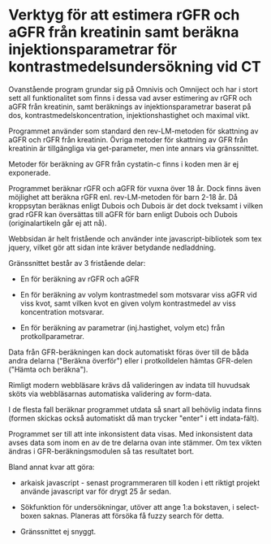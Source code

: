 # Verktyg för att estimera rGFR och aGFR från kreatinin samt beräkna injektionsparametrar för kontrastmedelsundersökning vid CT

Ovanstående program grundar sig på Omnivis och Omniject och har i stort sett all funktionalitet som finns i dessa vad
avser estimering av rGFR och aGFR från kreatinin, samt beräknings av injektionsparametrar baserat på dos, kontrastmedelskoncentration,
injektionshastighet och maximal vikt.

Programmet använder som standard den rev-LM-metoden för skattning av aGFR och rGFR från kreatinin.
Övriga metoder för skattning av GFR från kreatinin är tillgängliga via get-parameter, men inte annars via gränssnittet.

Metoder för beräkning av GFR från cystatin-c finns i koden men är ej exponerade.

Programmet beräknar rGFR och aGFR för vuxna över 18 år. 
Dock finns även möjlighet att beräkna rGFR enl. rev-LM-metoden för barn 2-18 år.
Då kroppsytan beräknas enligt Dubois och Dubois är det dock tveksamt i vilken grad rGFR kan översättas till aGFR för barn enligt Dubois och Dubois (originalartikeln går ej att nå).

Webbsidan är helt fristående och använder inte javascript-bibliotek som tex jquery, vilket gör att sidan inte kräver betydande nedladdning.

Gränssnittet består av 3 fristående delar:

- En för beräkning av rGFR och aGFR

- En för beräkning av volym kontrastmedel som motsvarar viss aGFR vid viss kvot, samt vilken kvot en given volym kontrastmedel av viss koncentration motsvarar.

- En för beräkning av parametrar (inj.hastighet, volym etc) från protkollparametrar.

Data från GFR-beräkningen kan dock automatiskt föras över till de båda andra delarna ("Beräkna överför") eller i protkolldelen hämtas GFR-delen ("Hämta och beräkna").

Rimligt modern webbläsare krävs då valideringen av indata till huvudsak sköts via webbläsarnas automatiska validering av form-data.

I de flesta fall beräknar programmet utdata så snart all behövlig indata finns (formen skickas också automatiskt då man trycker "enter" i ett indata-fält).

Programmet ser till att inte inkonsistent data visas. Med inkonsistent data avses data som inom en av de tre delarna ovan inte stämmer.
Om tex vikten ändras i GFR-beräkningsmodulen så tas resultatet bort.


Bland annat kvar att göra:

- arkaisk javascript - senast programmeraren till koden i ett riktigt projekt använde javascript var för drygt 25 år sedan.

- Sökfunktion för undersökningar, utöver att ange 1:a bokstaven, i select-boxen saknas. Planeras att försöka få fuzzy search för detta.

- Gränssnittet ej snyggt.



